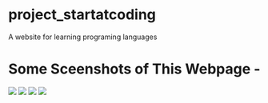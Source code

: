 # project_startatcoding
A website for learning programing languages 


# Some Sceenshots of This Webpage -

![](https://github.com/robertcjoshy/project_startatcoding/blob/main/screenshots/mainpage.png)
![](https://github.com/robertcjoshy/project_startatcoding/blob/main/screenshots/mainpage1.png)
![](https://github.com/robertcjoshy/project_startatcoding/blob/main/screenshots/secondpage.png)
![](https://github.com/robertcjoshy/project_startatcoding/blob/main/screenshots/secondpage1.png)
